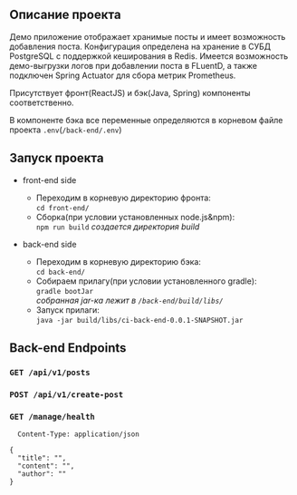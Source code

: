 ## Описание проекта

Демо приложение отображает хранимые посты и имеет возможность добавления поста. Конфигурация определена на хранение в СУБД PostgreSQL с поддержкой кеширования в Redis. Имеется возможность
демо-выгрузки логов при добавлении поста в FLuentD, а также подключен Spring Actuator для сбора метрик Prometheus.

Присутствует фронт(ReactJS) и бэк(Java, Spring) компоненты соответственно.

В компоненте бэка все переменные определяются в корневом файле проекта `.env`(`/back-end/.env`)

## Запуск проекта

- front-end side
  
  - Переходим в корневую директорию фронта:\
  `cd front-end/`
  - Сборка(при условии установленных node.js&npm):\
  `npm run build`
    *создается директория build*

- back-end side

  - Переходим в корневую директорию бэка:\
    `cd back-end/`
  - Собираем прилагу(при условии установленного gradle):\
    `gradle bootJar`\
    *собранная jar-ка лежит в `/back-end/build/libs/`*
  - Запуск прилаги:\
    `java -jar build/libs/ci-back-end-0.0.1-SNAPSHOT.jar`

## Back-end Endpoints

  ### `GET /api/v1/posts`
  ### `POST /api/v1/create-post`
  ### `GET /manage/health`
      Content-Type: application/json

    {
      "title": "",
      "content": "",
      "author": ""
    }
  
